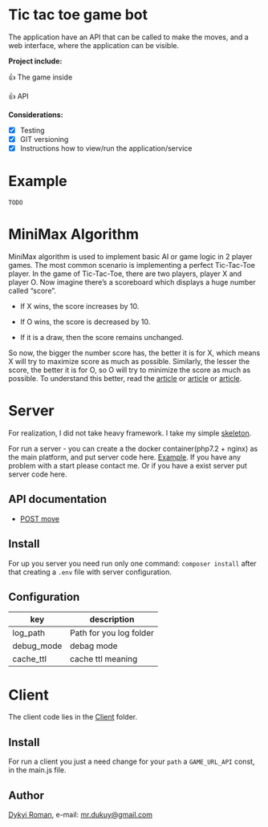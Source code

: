 # Tic tac toe game bot

The application have an API that can be called to make the moves, and a web interface, where the application can be visible.

**Project include:**

:+1: The game inside

:+1: API 

**Considerations:**
- [x] Testing 
- [x] GIT versioning 
- [x] Instructions how to view/run the application/service

# Example

``` TODO ```

# MiniMax Algorithm

MiniMax algorithm is used to implement basic AI or game logic in 2 player games. The most common scenario is implementing a perfect Tic-Tac-Toe player. In the game of Tic-Tac-Toe, there are two players, player X and player O. Now imagine there’s a scoreboard which displays a huge number called “score”.

* If X wins, the score increases by 10.

* If O wins, the score is decreased by 10.

* If it is a draw, then the score remains unchanged.

So now, the bigger the number score has, the better it is for X, which means X will try to maximize score as much as possible. Similarly, the lesser the score, the better it is for O, so O will try to minimize the score as much as possible.
To understand this better, read the [article](https://www.neverstopbuilding.com/blog/minimax) or [article](https://en.wikipedia.org/wiki/Minimax) or [article](http://theoryofprogramming.com/2017/12/12/minimax-algorithm/).

# Server
For realization, I did not take heavy framework. I take my simple [skeleton](https://github.com/dykyi-roman/no-framework-skeleton).

For run a server - you can create a the docker container(php7.2 + nginx) as the main platform, and put server code here. [Example](docker-project). If you have any problem with a start please contact me. Or if you have a exist server put server code here. 

## API documentation

* [POST move](https://github.com/dykyi-roman/tic-tac-toe/blob/master/docs/api.md) 

## Install
For up you server you need run only one command:
```composer install```
after that creating a `.env` file with server configuration.

## Configuration

| key        | description                |
| ---------- |----------------------------|
| log_path   | Path for you log folder    |
| debug_mode | debag mode                 |
| cache_ttl  | cache ttl meaning          |

# Client

The client code lies in the [Client](https://github.com/dykyi-roman/tic-tac-toe/tree/master/client) folder.

## Install

For run a client you just a need change for your `path` a `GAME_URL_API` const, in the main.js file.

## Author
[Dykyi Roman](https://www.linkedin.com/in/roman-dykyi-43428543/), e-mail: [mr.dukuy@gmail.com](mailto:mr.dukuy@gmail.com)
